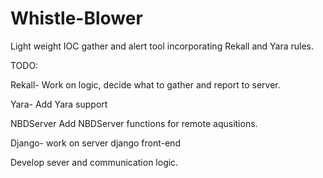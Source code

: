 Whistle-Blower
==============

Light weight IOC gather and alert tool incorporating Rekall and Yara rules.


TODO:

Rekall-
    Work on logic, decide what to gather and report to server.

Yara-
    Add Yara support
    
NBDServer
    Add NBDServer functions for remote aqusitions.
    
Django-
    work on server django front-end

Develop sever and communication logic.
